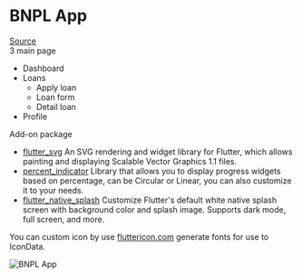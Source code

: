 # BNPL App

[Source](https://github.com/SCB-Innovation-Lab/saber_flutter_ui/tree/develop/example/bnpl_app_demo)  
3 main page
- Dashboard
- Loans
    - Apply loan
    - Loan form
    - Detail loan
- Profile

Add-on package
- [flutter_svg](https://pub.dev/packages/flutter_svg)
An SVG rendering and widget library for Flutter, which allows painting and displaying Scalable Vector Graphics 1.1 files.
- [percent_indicator](https://pub.dev/packages/percent_indicator)
Library that allows you to display progress widgets based on percentage, can be Circular or Linear, you can also customize it to your needs.
- [flutter_native_splash](https://pub.dev/packages/flutter_native_splash)
Customize Flutter's default white native splash screen with background color and splash image. Supports dark mode, full screen, and more.

You can custom icon by use [fluttericon.com](https://www.fluttericon.com/) generate fonts for use to IconData.

![BNPL App](/img/docs/example/BNPL-app.png)
